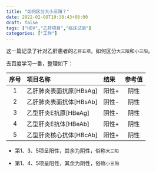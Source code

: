 ```yaml
---
title: "如何区分大小三阳？"
date: 2022-02-09T19:38:43+08:00
draft: false
tags: ["HBV","乙肝项目","临床试验"]
categories: ["工作"]
---
```




这一篇记录了针对乙肝患者的`乙肝五项`，如何区分`大三阳`和`小三阳`。

<!--more-->

去百度学习一番，整理如下：

|   序号  | 项目名称                   | 结果    |   参考值 |
| :----: | :----------------------- | :----- | :------: |
| 1    | 乙肝肺炎表面抗原[HBsAg] | 阳性+ | 阴性   |
| 2    | 乙肝肺炎表面抗体[HBsAb] | 阴性- | 阴性   |
| 3    | 乙型肝炎E抗原[HBeAg]    | 阴性- | 阴性   |
| 4    | 乙型肝炎E抗体[HBeAb]    | 阳性+ | 阴性   |
| 5    | 乙型肝炎核心抗体[HBcAb] | 阳性+ | 阴性   |

- 第1、3、5项呈阳性，其余为阴性，俗称`大三阳`

- 第1、4、5项呈阳性，其余为阴性，俗称`小三阳`








